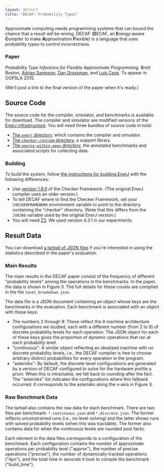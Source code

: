```yaml
---
layout: default
title: "DECAF: Probability Types"
---
```

Approximate computing needs programming systems that can bound the chance that a result will be wrong. DECAF (**D**ECAF, an **E**nergy-aware **C**ompiler to make **A**pproximation **F**lexible) is a language that uses *probability types* to control incorrectness.

### Paper

*Probability Type Inference for Flexible Approximate Programming.*
Brett Boston, [Adrian Sampson][adrian], [Dan Grossman][dan], and [Luis Ceze][luis].
To appear in OOPSLA 2015.

(We'll post a link to the final version of the paper when it's ready.)

[adrian]: http://homes.cs.washington.edu/~asampson/
[dan]: http://homes.cs.washington.edu/~djg/
[luis]: http://homes.cs.washington.edu/~luisceze/

## Source Code

The source code for the compiler, simulator, and benchmarks is available for download. The compiler and simulator are modified versions of the [EnerJ infrastructure][enerj-source]. You will need three bundles of source code in total:

* [The `enerj` directory][tarball-enerj], which contains the compiler and simulator.
* [The `checker-runtime` directory][tarball-cfrt], a support library.
* [The `approx-within-apps` directory][tarball-apps], the annotated benchmarks and associated scripts for collecting data.

[enerj-source]: /research/approximation/enerj.html#source-release
[tarball-enerj]: enerj-802f7e4a1e1c.tar.gz
[tarball-cfrt]: checker-runtime-a8a1e794bb86.tar.gz
[tarball-apps]: approx-within-apps-f55f9c0.tar.gz

### Building

To build the system, follow [the instructions for building EnerJ][enerj-readme] with the following differences:

* Use [version 1.8.0][cf18] of the Checker Framework. (The original EnerJ compiler uses an older version.)
* To tell DECAF where to find the Checker Framework, set your `CHECKERFRAMEWORK` environment variable to point to the directory containing the "checker" directory. (Note that this differs from the `JSR308` variable used by the original EnerJ version.)
* You will need [Z3][]. We used version 4.3.1 in our experiments.

[enerj-readme]: https://bitbucket.org/adrian/enerj
[z3]: https://github.com/Z3Prover/z3
[cf18]: http://types.cs.washington.edu/checker-framework/releases/1.8.0/checker-framework.zip

## Result Data

You can download [a tarball of JSON files][tarball-data] if you're interested in using the statistics described in the paper's evaluation.

[tarball-data]: decaf-data-1.tar.gz

### Main Results

The main results in the DECAF paper consist of the frequency of different "probability levels" among the operations in the benchmarks. In the paper, the data is shown in Figure 3. The full details for these counts are compiled in the file `level_breakdown.json`.

The data file is a JSON document containing an object whose keys are the benchmarks in the evaluation. Each benchmark is associated with an object with these keys:

* The numbers 2 through 9: These reflect the 8 machine architecture configurations we studied, each with a different number (from 2 to 9) of discrete probability levels for each operation. The JSON object for each of these keys gives the proportion of dynamic operations that ran at each probability level.
* "continuous": A similar object reflecting an idealized machine with *no* discrete probability levels, i.e., the DECAF compiler is free to choose arbitrary distinct probabilities for every operation in the program.
* "asterisks": By default, the discrete-level configurations are generated by a version of DECAF configured to *solve* for the hardware profile a priori. When this is intractable, we fall back to *rounding* after the fact. The "asterisks" list indicates the configurations where this fallback occurred. It corresponds to the asterisks along the x-axis in Figure 3.

### Raw Benchmark Data

The tarball also contains the raw data for each benchmark. There are two files per benchmark: `*.continuous.json` and `*.discrete.json`. The former reflects unconstrained runs (i.e., no level-solving) and the latter shows runs with solved probability levels (when this was tractable). The former also contains data for when the continuous levels are rounded post facto.

Each element in the data files corresponds to a configuration of the benchmark. Each configuration contains the number of approximate operations per probability level ("approx"), the number of precise operations ("precise"), the number of dynamically-tracked operations ("dyn"), and the total time in seconds it took to compile the benchmark ("build\_time").
